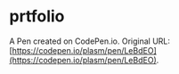 # prtfolio

A Pen created on CodePen.io. Original URL: [https://codepen.io/plasm/pen/LeBdEO](https://codepen.io/plasm/pen/LeBdEO).

